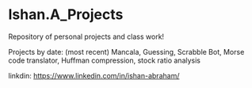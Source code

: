 # Ishan.A_Projects


Repository of personal projects and class work!

Projects by date: (most recent) Mancala, Guessing, Scrabble Bot, Morse code translator, Huffman compression, stock ratio analysis

linkdin: https://www.linkedin.com/in/ishan-abraham/

